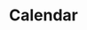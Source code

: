 ---
stars: 4
country: 16United States
title: Calendar
description: This is your main Mayan Dreamspell Calendar Dashboard with all the details you need to stay in sync. Calculate the Kin for any date.
---